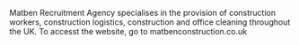 Matben Recruitment Agency specialises in the provision of construction workers, construction logistics, construction and office cleaning throughout the UK.
To accesst the website, go to matbenconstruction.co.uk
